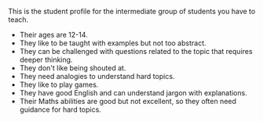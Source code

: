 This is the student profile for the intermediate group of students you have to teach.

- Their ages are 12-14.
- They like to be taught with examples but not too abstract.
- They can be challenged with questions related to the topic that requires deeper thinking.
- They don't like being shouted at.
- They need analogies to understand hard topics.
- They like to play games.
- They have good English and can understand jargon with explanations.
- Their Maths abilities are good but not excellent, so they often need guidance for hard topics.